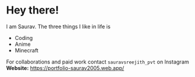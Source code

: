 # Hey there!
I am Saurav. The three things I like in life is
- Coding
- Anime
- Minecraft

For collaborations and paid work contact `sauravsreejith_pvt` on Instagram
**Website:** https://portfolio-saurav2005.web.app/
